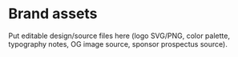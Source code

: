 # Brand assets
Put editable design/source files here (logo SVG/PNG, color palette, typography notes, OG image source, sponsor prospectus source).